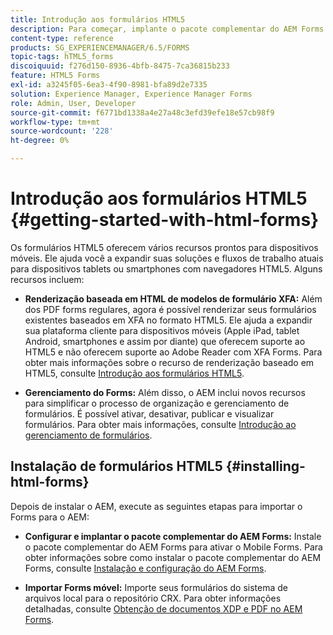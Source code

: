 ```yaml
---
title: Introdução aos formulários HTML5
description: Para começar, implante o pacote complementar do AEM Forms e importe formulários de HTML5 existentes para o AEM.
content-type: reference
products: SG_EXPERIENCEMANAGER/6.5/FORMS
topic-tags: hTML5_forms
discoiquuid: f276d150-8936-4bfb-8475-7ca36815b233
feature: HTML5 Forms
exl-id: a3245f05-6ea3-4f90-8981-bfa89d2e7335
solution: Experience Manager, Experience Manager Forms
role: Admin, User, Developer
source-git-commit: f6771bd1338a4e27a48c3efd39efe18e57cb98f9
workflow-type: tm+mt
source-wordcount: '228'
ht-degree: 0%

---
```


# Introdução aos formulários HTML5 {#getting-started-with-html-forms}

Os formulários HTML5 oferecem vários recursos prontos para dispositivos móveis. Ele ajuda você a expandir suas soluções e fluxos de trabalho atuais para dispositivos tablets ou smartphones com navegadores HTML5. Alguns recursos incluem:

* **Renderização baseada em HTML de modelos de formulário XFA:** Além dos PDF forms regulares, agora é possível renderizar seus formulários existentes baseados em XFA no formato HTML5. Ele ajuda a expandir sua plataforma cliente para dispositivos móveis (Apple iPad, tablet Android, smartphones e assim por diante) que oferecem suporte ao HTML5 e não oferecem suporte ao Adobe Reader com XFA Forms. Para obter mais informações sobre o recurso de renderização baseado em HTML5, consulte [Introdução aos formulários HTML5](/help/forms/using/introduction.md).

* **Gerenciamento do Forms:** Além disso, o AEM inclui novos recursos para simplificar o processo de organização e gerenciamento de formulários. É possível ativar, desativar, publicar e visualizar formulários. Para obter mais informações, consulte [Introdução ao gerenciamento de formulários](/help/forms/using/introduction-managing-forms.md).

## Instalação de formulários HTML5 {#installing-html-forms}

Depois de instalar o AEM, execute as seguintes etapas para importar o Forms para o AEM:

* **Configurar e implantar o pacote complementar do AEM Forms:** Instale o pacote complementar do AEM Forms para ativar o Mobile Forms. Para obter informações sobre como instalar o pacote complementar do AEM Forms, consulte [Instalação e configuração do AEM Forms](/help/forms/using/installing-configuring-aem-forms-osgi.md).

* **Importar Forms móvel:** Importe seus formulários do sistema de arquivos local para o repositório CRX. Para obter informações detalhadas, consulte [Obtenção de documentos XDP e PDF no AEM Forms](/help/forms/using/get-xdp-pdf-documents-aem.md).
